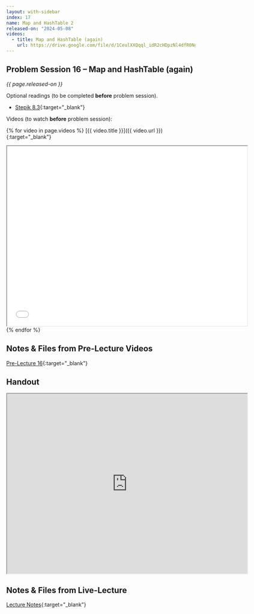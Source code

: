 ```yaml
---
layout: with-sidebar
index: 17
name: Map and HashTable 2
released-on: "2024-05-08"
videos:
  - title: Map and HashTable (again)
    url: https://drive.google.com/file/d/1CeulXXQqql_idR2cHDpzNl4dfR0Ng0oY
---
```


## Problem Session 16 – Map and HashTable (again)

_{{ page.released-on }}_

Optional readings (to be completed **before** problem session). 
- [Stepik 8.3](https://stepik.org/lesson/692936/step/1?unit=692546){:target="_blank"}

Videos (to watch **before** problem session):

{% for video in page.videos %}
[{{ video.title }}]({{ video.url }}){:target="_blank"}

<iframe src="{{ video.url }}/preview" width="640" height="480" allow="autoplay"></iframe>
{% endfor %}

## Notes & Files from Pre-Lecture Videos

[Pre-Lecture 16](https://github.com/ucsd-cse12-sp24/ucsd-cse12-sp24.github.io/tree/main/_pre-lectures/lecture-16){:target="_blank"}

## Handout

<iframe src="https://drive.google.com/file/d/1BXSIuMfiiNLXNwnz2UhBbmSHqJwVM_MM/preview" width="640" height="480" allow="autoplay"></iframe>

## Notes & Files from Live-Lecture

[Lecture Notes](https://github.com/ucsd-cse12-sp24/ucsd-cse12-sp24.github.io/tree/main/_lectures/lecture-16){:target="_blank"}

